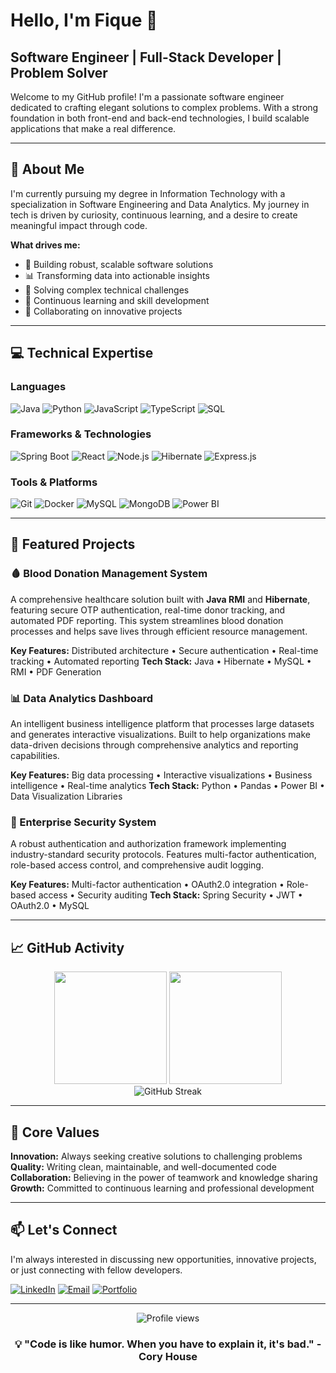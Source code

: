 # Hello, I'm Fique 👋

## Software Engineer | Full-Stack Developer | Problem Solver

Welcome to my GitHub profile! I'm a passionate software engineer dedicated to crafting elegant solutions to complex problems. With a strong foundation in both front-end and back-end technologies, I build scalable applications that make a real difference.

---

## 🎯 About Me

I'm currently pursuing my degree in Information Technology with a specialization in Software Engineering and Data Analytics. My journey in tech is driven by curiosity, continuous learning, and a desire to create meaningful impact through code.

**What drives me:**
- 🚀 Building robust, scalable software solutions
- 📊 Transforming data into actionable insights  
- 🔧 Solving complex technical challenges
- 🌱 Continuous learning and skill development
- 🤝 Collaborating on innovative projects

---

## 💻 Technical Expertise

### Languages
![Java](https://img.shields.io/badge/Java-ED8B00?style=flat-square&logo=openjdk&logoColor=white)
![Python](https://img.shields.io/badge/Python-3776AB?style=flat-square&logo=python&logoColor=white)
![JavaScript](https://img.shields.io/badge/JavaScript-F7DF1E?style=flat-square&logo=javascript&logoColor=black)
![TypeScript](https://img.shields.io/badge/TypeScript-007ACC?style=flat-square&logo=typescript&logoColor=white)
![SQL](https://img.shields.io/badge/SQL-4479A1?style=flat-square&logo=postgresql&logoColor=white)

### Frameworks & Technologies
![Spring Boot](https://img.shields.io/badge/Spring_Boot-6DB33F?style=flat-square&logo=spring-boot&logoColor=white)
![React](https://img.shields.io/badge/React-20232A?style=flat-square&logo=react&logoColor=61DAFB)
![Node.js](https://img.shields.io/badge/Node.js-339933?style=flat-square&logo=nodedotjs&logoColor=white)
![Hibernate](https://img.shields.io/badge/Hibernate-59666C?style=flat-square&logo=hibernate&logoColor=white)
![Express.js](https://img.shields.io/badge/Express.js-000000?style=flat-square&logo=express&logoColor=white)

### Tools & Platforms
![Git](https://img.shields.io/badge/Git-F05032?style=flat-square&logo=git&logoColor=white)
![Docker](https://img.shields.io/badge/Docker-2496ED?style=flat-square&logo=docker&logoColor=white)
![MySQL](https://img.shields.io/badge/MySQL-4479A1?style=flat-square&logo=mysql&logoColor=white)
![MongoDB](https://img.shields.io/badge/MongoDB-47A248?style=flat-square&logo=mongodb&logoColor=white)
![Power BI](https://img.shields.io/badge/Power_BI-F2C811?style=flat-square&logo=powerbi&logoColor=black)

---

## 🚀 Featured Projects

### 🩸 Blood Donation Management System
A comprehensive healthcare solution built with **Java RMI** and **Hibernate**, featuring secure OTP authentication, real-time donor tracking, and automated PDF reporting. This system streamlines blood donation processes and helps save lives through efficient resource management.

**Key Features:** Distributed architecture • Secure authentication • Real-time tracking • Automated reporting
**Tech Stack:** Java • Hibernate • MySQL • RMI • PDF Generation

### 📊 Data Analytics Dashboard
An intelligent business intelligence platform that processes large datasets and generates interactive visualizations. Built to help organizations make data-driven decisions through comprehensive analytics and reporting capabilities.

**Key Features:** Big data processing • Interactive visualizations • Business intelligence • Real-time analytics
**Tech Stack:** Python • Pandas • Power BI • Data Visualization Libraries

### 🔐 Enterprise Security System
A robust authentication and authorization framework implementing industry-standard security protocols. Features multi-factor authentication, role-based access control, and comprehensive audit logging.

**Key Features:** Multi-factor authentication • OAuth2.0 integration • Role-based access • Security auditing
**Tech Stack:** Spring Security • JWT • OAuth2.0 • MySQL

---

## 📈 GitHub Activity

<div align="center">
  <img height="180em" src="https://github-readme-stats.vercel.app/api?username=YOUR_GITHUB_USERNAME&show_icons=true&theme=tokyonight&include_all_commits=true&count_private=true"/>
  <img height="180em" src="https://github-readme-stats.vercel.app/api/top-langs/?username=YOUR_GITHUB_USERNAME&layout=compact&langs_count=8&theme=tokyonight"/>
</div>

<div align="center">
  <img src="https://github-readme-streak-stats.herokuapp.com/?user=YOUR_GITHUB_USERNAME&theme=tokyonight" alt="GitHub Streak"/>
</div>

---

## 🌟 Core Values

**Innovation:** Always seeking creative solutions to challenging problems  
**Quality:** Writing clean, maintainable, and well-documented code  
**Collaboration:** Believing in the power of teamwork and knowledge sharing  
**Growth:** Committed to continuous learning and professional development  

---

## 📫 Let's Connect

I'm always interested in discussing new opportunities, innovative projects, or just connecting with fellow developers.

[![LinkedIn](https://img.shields.io/badge/LinkedIn-0077B5?style=for-the-badge&logo=linkedin&logoColor=white)](https://www.linkedin.com/in/YOUR-LINKEDIN)
[![Email](https://img.shields.io/badge/Email-D14836?style=for-the-badge&logo=gmail&logoColor=white)](mailto:your.email@example.com)
[![Portfolio](https://img.shields.io/badge/Portfolio-FF7139?style=for-the-badge&logo=firefox&logoColor=white)](https://your-portfolio.com)

---

<div align="center">
  <img src="https://komarev.com/ghpvc/?username=YOUR_GITHUB_USERNAME&label=Profile%20views&color=0e75b6&style=flat" alt="Profile views" />
  
  <h3>💡 "Code is like humor. When you have to explain it, it's bad." - Cory House</h3>
</div>
